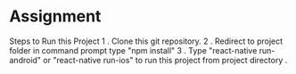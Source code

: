# Assignment

Steps to Run this Project 
1 . Clone this git repository.
2 . Redirect to project folder in command prompt type "npm install"
3 . Type "react-native run-android" or "react-native run-ios" to run this project from project directory .

 
